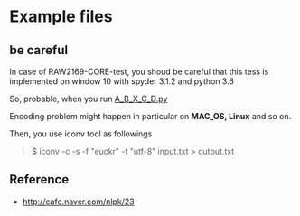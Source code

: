 # Example files

## be careful

  In case of RAW2169-CORE-test, you shoud be careful that this tess is implemented on window 10 with spyder 3.1.2 and python 3.6
  
  So, probable, when you run [A_B_X_C_D.py](https://github.com/hyunyoung2/Recommending_System/blob/master/Python/3.6/A_B_X_C_D.py)
  
  Encoding problem might happen in particular on **MAC_OS, Linux** and so on.
  
  Then, you use iconv tool as followings
  
  > $ iconv -c -s -f "euckr" -t "utf-8" input.txt > output.txt
  
## Reference
 
  - http://cafe.naver.com/nlpk/23
  
